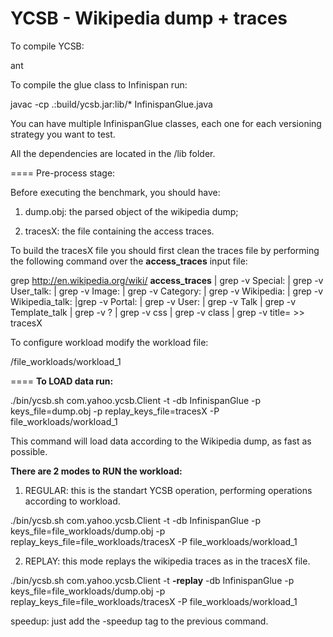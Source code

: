 YCSB - Wikipedia dump + traces
====
To compile YCSB:

ant 

To compile the glue class to Infinispan run:

javac -cp .:build/ycsb.jar:lib/* InfinispanGlue.java

You can have multiple InfinispanGlue classes, each one for each versioning strategy you want to test. 

All the dependencies are located in the /lib folder.

====
Pre-process stage:

Before executing the benchmark, you should have:

1. dump.obj: the parsed object of the wikipedia dump;
 
2. tracesX: the file containing the access traces.

To build the tracesX file you should first clean the traces file by performing the following command over the **access_traces** input file:

grep http://en.wikipedia.org/wiki/ **access_traces** | grep -v Special: | grep -v User_talk: | grep -v Image: | grep -v Category: | grep -v Wikipedia: | grep -v Wikipedia_talk: |grep -v Portal: | grep -v User: | grep -v Talk | grep -v Template_talk | grep -v ? | grep -v css | grep -v class | grep -v title= >> tracesX

To configure workload modify the workload file: 

/file_workloads/workload_1

====
**To LOAD data run:**

  ./bin/ycsb.sh com.yahoo.ycsb.Client -t -db InfinispanGlue -p keys_file=dump.obj -p replay_keys_file=tracesX -P file_workloads/workload_1
  
  This command will load data according to the Wikipedia dump, as fast as possible.
  

**There are 2 modes to RUN the workload:**

1. REGULAR: this is the standart YCSB operation, performing operations according to workload.

./bin/ycsb.sh com.yahoo.ycsb.Client -t -db InfinispanGlue -p keys_file=file_workloads/dump.obj -p replay_keys_file=file_workloads/tracesX -P file_workloads/workload_1

2. REPLAY: this mode replays the wikipedia traces as in the tracesX file.

./bin/ycsb.sh com.yahoo.ycsb.Client -t **-replay** -db InfinispanGlue -p keys_file=file_workloads/dump.obj -p replay_keys_file=file_workloads/tracesX -P file_workloads/workload_1

  speedup: just add the -speedup tag to the previous command.




